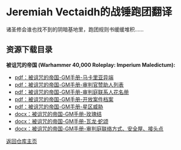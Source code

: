 # Jeremiah Vectaidh的战锤跑团翻译

诸圣修会谁也找不到的阴暗基地里，跑团规则书缓缓堆积……

## 资源下载目录

**被诅咒的帝国 (Warhammer 40,000 Roleplay: Imperium Maledictum):**

- [pdf：被诅咒的帝国-GM手册-马卡里亚异端](被诅咒的帝国_马卡里亚异端.pdf)
- [pdf：被诅咒的帝国-GM手册-审判官赞助人列表](被诅咒的帝国_审判官赞助人列表.pdf)
- [pdf：被诅咒的帝国-GM手册-审判庭联系人花名册](审判庭联系人花名册.pdf)
- [pdf：被诅咒的帝国-GM手册-开放案件档案](开放案件档案.pdf)
- [pdf：被诅咒的帝国-GM手册-星区威胁](星区威胁.pdf)
- [docx：被诅咒的帝国-GM手册-玫瑰结](被诅咒的帝国_玫瑰结.docx)
- [docx：被诅咒的帝国-GM手册-瓦龙·蛇颂](被诅咒的帝国_瓦龙·蛇颂.docx)
- [docx：被诅咒的帝国-GM手册-审判庭联络方式、安全屋、接头点](被诅咒的帝国_审判庭联络方式、安全屋、接头点.docx)

[返回仓库主页](/CommorraghNotGomorrah/index)
